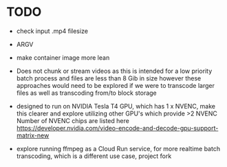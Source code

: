 # TODO

- check input .mp4 filesize

- ARGV

- make container image more lean

- Does not chunk or stream videos as this is intended for a low priority batch process and files are less than 8 Gib in size however these
  approaches would need to be explored if we were to transcode larger files as well as transcoding from/to block storage

- designed to run on NVIDIA Tesla T4 GPU, which has 1 x NVENC, make this clearer and explore utilizing other GPU's which provide >2 NVENC
  Number of NVENC chips are listed here https://developer.nvidia.com/video-encode-and-decode-gpu-support-matrix-new

- explore running ffmpeg as a Cloud Run service, for more realtime batch transcoding, which is a different use case, project fork
